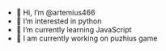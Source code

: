 - 👋 Hi, I’m @artemius466
- 👀 I’m interested in python
- 🌱 I’m currently learning JavaScript
- 🏢 I am currently working on puzhius game

<!---
Just pezha :)
--->
